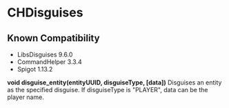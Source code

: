 # CHDisguises

## Known Compatibility
<ul>
  <li>LibsDisguises 9.6.0</li>
  <li>CommandHelper 3.3.4</li>
  <li>Spigot 1.13.2</li>
</ul>

**void disguise_entity(entityUUID, disguiseType, [data])**
Disguises an entity as the specified disguise. If disguiseType is "PLAYER", data can be the player name.
